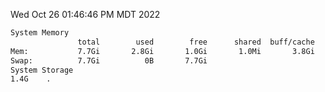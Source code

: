 Wed Oct 26 01:46:46 PM MDT 2022
```bash
System Memory
               total        used        free      shared  buff/cache   available
Mem:           7.7Gi       2.8Gi       1.0Gi       1.0Mi       3.8Gi       4.5Gi
Swap:          7.7Gi          0B       7.7Gi
System Storage
1.4G	.
```
